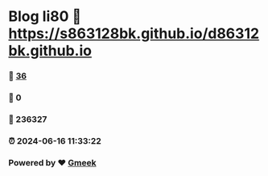 # Blog li80 :link: https://s863128bk.github.io/d86312bk.github.io 
### :page_facing_up: [36](https://s863128bk.github.io/d86312bk.github.io/tag.html) 
### :speech_balloon: 0 
### :hibiscus: 236327 
### :alarm_clock: 2024-06-16 11:33:22 
### Powered by :heart: [Gmeek](https://github.com/Meekdai/Gmeek)
